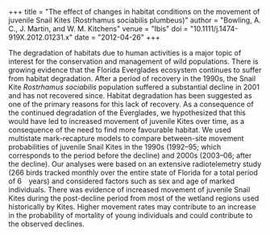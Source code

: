+++
title = "The effect of changes in habitat conditions on the movement of juvenile Snail Kites (Rostrhamus sociabilis plumbeus)"
author = "Bowling, A. C., J. Martin, and W. M. Kitchens"
venue = "Ibis"
doi = "10.1111/j.1474-919X.2012.01231.x"
date = "2012-04-26"
+++

The degradation of habitats due to human activities is a major topic of interest for the conservation and management of wild populations. There is growing evidence that the Florida Everglades ecosystem continues to suffer from habitat degradation. After a period of recovery in the 1990s, the Snail Kite *Rostrhamus sociabilis* population suffered a substantial decline in 2001 and has not recovered since. Habitat degradation has been suggested as one of the primary reasons for this lack of recovery. As a consequence of the continued degradation of the Everglades, we hypothesized that this would have led to increased movement of juvenile Kites over time, as a consequence of the need to find more favourable habitat. We used multistate mark-recapture models to compare between-site movement probabilities of juvenile Snail Kites in the 1990s (1992–95; which corresponds to the period before the decline) and 2000s (2003–06; after the decline). Our analyses were based on an extensive radiotelemetry study (266 birds tracked monthly over the entire state of Florida for a total period of 6 years) and considered factors such as sex and age of marked individuals. There was evidence of increased movement of juvenile Snail Kites during the post-decline period from most of the wetland regions used historically by Kites. Higher movement rates may contribute to an increase in the probability of mortality of young individuals and could contribute to the observed declines.